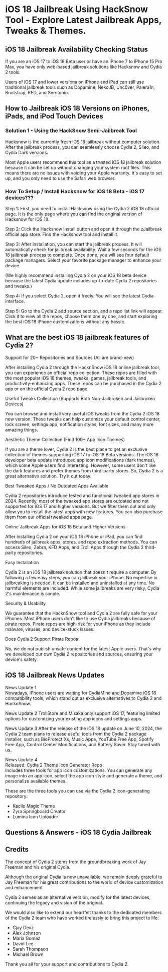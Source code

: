 # iOS 18 Jailbreak Using HackSnow Tool - Explore Latest Jailbreak Apps, Tweaks & Themes.

## iOS 18 Jailbreak Availability Checking Status

If you are an iOS 17 to iOS 18 Beta user or have an iPhone 7 to iPhone 15 Pro Max, you have only web-based jailbreak solutions like Hacksnow and Cydia 2 tools.

Users of iOS 17 and lower versions on iPhone and iPad can still use traditional jailbreak tools such as Dopamine, NekoJB, Unc0ver, Palera1n, Bootstrap, KFD, and Serotonin.

## How to Jailbreak iOS 18 Versions on iPhones, iPads, and iPod Touch Devices

### Solution 1 - Using the HackSnow Semi-Jailbreak Tool

Hacksnow is the currently fresh iOS 18 jailbreak without computer solution. After the jailbreak process, you can seamlessly choose Cydia 2, Sileo, and Cydia Dark versions.

Most Apple users recommend this tool as a trusted iOS 18 jailbreak solution because it can be set up without changing your system root files. This means there are no issues with voiding your Apple warranty. It's easy to set up, and you only need to use the Safari web browser.

### How To Setup / Install  Hacksnow for iOS 18 Beta - iOS 17 devices???

Step 1: First, you need to install Hacksnow using the Cydia 2 iOS 18 official page. It is the only page where you can find the original version of Hacksnow for iOS 18.

Step 2: Click the Hacksnow install button and open it through the zJailbreak official app store. Find the Hacksnow tool and install it.

Step 3: After installation, you can start the jailbreak process. It will automatically check for jailbreak availability. Wait a few seconds for the iOS 18 jailbreak process to complete. Once done, you will see four default package managers. Select your favorite package manager to enhance your device.

(We highly recommend installing Cydia 2 on your iOS 18 beta device because the latest Cydia update includes up-to-date Cydia 2 repositories and tweaks.)

Step 4: If you select Cydia 2, open it freely. You will see the latest Cydia interface.

Step 5: Go to the Cydia 2 add source section, and a repo list link will appear. Click it to view all the repos, choose them one by one, and start exploring the best iOS 18 iPhone customizations without any hassle.

## What are the best iOS 18 jailbreak features of Cydia 2?

Support for 20+ Repositories and Sources (All are brand-new)

After installing Cydia 2 through the HacknSnow iOS 18 online jailbreak tool, you can experience an official repo collection. These repos are filled with the most popular iOS 18 themes, tweaks, games, jailbreak tools, and productivity-enhancing apps. These repos can be purchased in the Cydia 2 app or on the official Cydia 2 repo page.

Useful Tweaks Collection (Supports Both Non-Jailbroken and Jailbroken Devices)

You can browse and install very useful iOS tweaks from the Cydia 2 iOS 18 new version. These tweaks can help customize your default control center, lock screen, settings app, notification styles, font sizes, and many more amazing things.

Aesthetic Theme Collection (Find 100+ App Icon Themes)

If you are a theme lover, Cydia 2 is the best place to get an exclusive collection of themes supporting iOS 17 to iOS 18 Beta versions. The iOS 18 developer beta update introduced app icon modifications (dark themes), which some Apple users find interesting. However, some users don't like the dark features and prefer themes from third-party stores. So, Cydia 2 is a great alternative solution. Try it out today.

Best Tweaked Apps / No Outdated Apps Available

Cydia 2 repositories introduce tested and functional tweaked app stores in 2024. Recently, most of the tweaked app stores are outdated and not supported for iOS 17 and higher versions. But we filter them out and only allow you to install the latest apps with new features. You can also purchase them from our official tweaked apps page.

Online Jailbreak Apps for iOS 18 Beta and Higher Versions

After installing Cydia 2 on your iOS 18 iPhone or iPad, you can find hundreds of jailbreak apps, stores, and repo extraction methods. You can access Sileo, Zebra, KFD Apps, and Troll Apps through the Cydia 2 third-party repositories.

Easy Installation

Cydia 2 is an iOS 18 jailbreak solution that doesn't require a computer. By following a few easy steps, you can jailbreak your iPhone. No expertise in jailbreaking is needed. It can be installed and uninstalled at any time. No harmful elements are included. While some jailbreaks are very risky, Cydia 2's maintenance is simple.

Security & Usability

We guarantee that the HacknSnow tool and Cydia 2 are fully safe for your iPhones. Most iPhone users don't like to use Cydia jailbreaks because of pirate repos. Pirate repos are high-risk for your iPhone as they include malware, viruses, and device-stuck issues.

Does Cydia 2 Support Pirate Repos

No, we do not publish unsafe content for the latest Apple users. That's why we developed our own Cydia 2 repositories and sources, ensuring your device's safety.

## iOS 18 Jailbreak News Updates

News Update 1  
Nowadays, iPhone users are waiting for CydiaMine and Dopamine iOS 18 compatibility tools, which stand out as exclusive alternatives to Cydia 2 and HacknSnow.

News Update 2 
TrollStore and Misaka only support iOS 17, featuring limited options for customizing your existing app icons and settings apps.

News Update 3 
After the release of the iOS 18 update on June 10, 2024, the Cydia 2 team plans to release useful tools from the Cydia 2 package installer, such as BioProtect Xs, Music Apps, YouTube Free App, Spotify Free App, Control Center Modifications, and Battery Saver. Stay tuned with us.

News Update 4  
Released: Cydia 2 Theme Icon Generator Repo  
Includes three tools for app icon customizations. You can generate any image into an app icon, select the app icon style and generate a theme, and personalize available themes.

These are the three tools you can use via the Cydia 2 icon-generating repository:

- Kecilo Magic Theme
- Zyra Springboard Creator
- Lumina Icon Uploader

## Questions & Answers - iOS 18 Cydia Jailbreak

## Credits

The concept of Cydia 2 stems from the groundbreaking work of Jay Freeman and his original Cydia. 

Although the original Cydia is now unavailable, we remain deeply grateful to Jay Freeman for his great contributions to the world of device customization and enhancement.

Cydia 2 serves as an alternative version, modify for the latest devices, continuing the legacy and vision of the original.

We would also like to extend our heartfelt thanks to the dedicated members of the Cydia 2 team who have worked tirelessly to bring this project to life:

- Cjay Devz
- Alex Johnson
- Maria Gomez
- David Lee
- Sarah Thompson
- Michael Brown

Thank you all for your support and contributions to Cydia 2.
